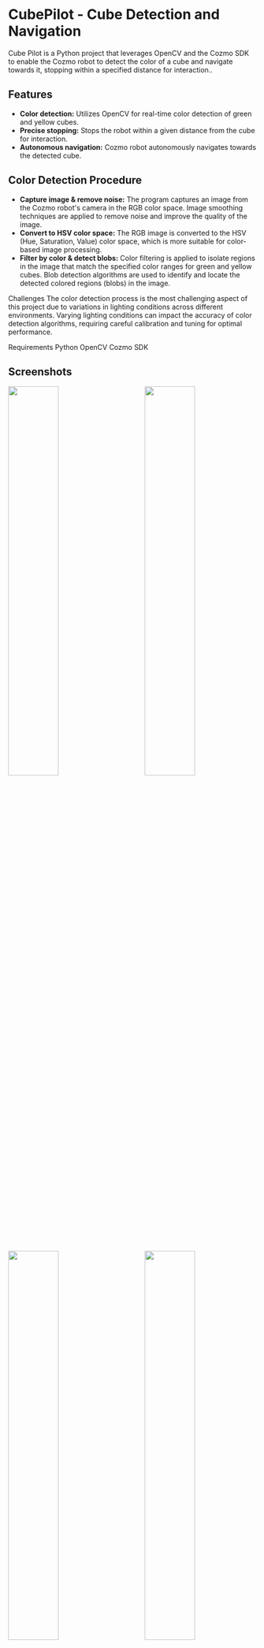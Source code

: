 <h1>CubePilot - Cube Detection and Navigation</h1> 
 <p>Cube Pilot is a Python project that leverages OpenCV and the Cozmo SDK to enable the Cozmo robot to detect the color of a cube and navigate towards it, stopping within a specified distance for interaction..</p>

<h2>Features</h2>

- <b>Color detection:</b> Utilizes OpenCV for real-time color detection of green and yellow cubes.
- <b>Precise stopping:</b> Stops the robot within a given distance from the cube for interaction.
- <b>Autonomous navigation:</b> Cozmo robot autonomously navigates towards the detected cube.

<h2>Color Detection Procedure</h2>

- <b>Capture image & remove noise:</b> The program captures an image from the Cozmo robot's camera in the RGB color space. Image smoothing techniques are applied to remove noise and improve the quality of the image.
- <b>Convert to HSV color space:</b> The RGB image is converted to the HSV (Hue, Saturation, Value) color space, which is more suitable for color-based image processing.
- <b>Filter by color & detect blobs:</b> Color filtering is applied to isolate regions in the image that match the specified color ranges for green and yellow cubes. Blob detection algorithms are used to identify and locate the detected colored regions (blobs) in the image.




Challenges
The color detection process is the most challenging aspect of this project due to variations in lighting conditions across different environments. Varying lighting conditions can impact the accuracy of color detection algorithms, requiring careful calibration and tuning for optimal performance.
 

Requirements
Python
OpenCV
Cozmo SDK

<h2>Screenshots</h2>
<div><img src="https://i.imgur.com/K58JEfM.png" width=45% height=45% align="right"/> </div>
<div><img src="https://i.imgur.com/bfOgmNL.png" width=45% height=45% align="left"/></div>
<div><img src="https://i.imgur.com/JiC0ePL.png" width=45% height=45% align="right"/> </div>
<div><img src="https://i.imgur.com/KwrbVOU.png" width=45% height=45% align="left"/></div>
